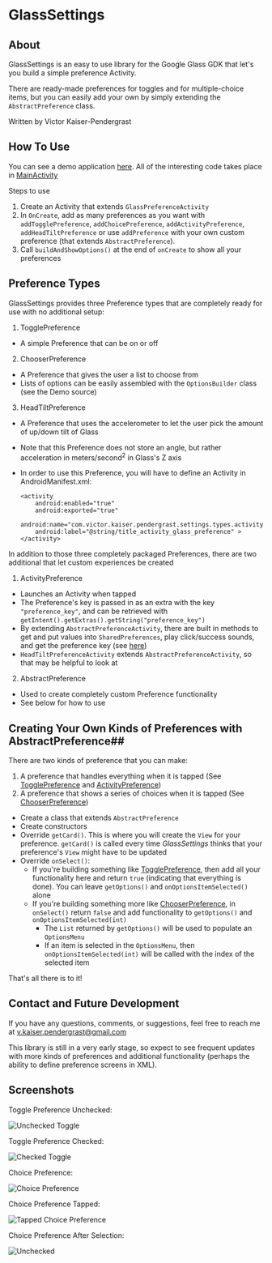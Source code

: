 GlassSettings
=========
## About ##
GlassSettings is an easy to use library for the Google Glass GDK that let's you build a simple preference Activity.

There are ready-made preferences for toggles and for multiple-choice items, but you can easily add your own by simply extending the `AbstractPreference` class.

Written by Victor Kaiser-Pendergrast

## How To Use ##

You can see a demo application [here](https://github.com/victorkp/GlassSettings/tree/master/Demo). All of the interesting code takes place in [MainActivity](https://github.com/victorkp/GlassSettings/blob/master/Demo/src/com/example/glasssettingsdemo/MainActivity.java)

Steps to use
  1. Create an Activity that extends `GlassPreferenceActivity`
  2. In `OnCreate`, add as many preferences as you want with `addTogglePreference`, `addChoicePreference`, `addActivityPreference`, `addHeadTiltPreference` or use `addPreference` with your own custom preference (that extends `AbstractPreference`).
  3. Call `buildAndShowOptions()` at the end of `onCreate` to show all your preferences

## Preference Types ##
GlassSettings provides three Preference types that are completely ready for use with no additional setup:
 1. TogglePreference
  - A simple Preference that can be on or off
 2. ChooserPreference
  - A Preference that gives the user a list to choose from
  - Lists of options can be easily assembled with the `OptionsBuilder` class (see the Demo source)
 3. HeadTiltPreference
  - A Preference that uses the accelerometer to let the user pick the amount of up/down tilt of Glass
  - Note that this Preference does not store an angle, but rather acceleration in meters/second<sup>2</sup> in Glass's Z axis
  - In order to use this Preference, you will have to define an Activity in AndroidManifest.xml:


        <activity
            android:enabled="true"
            android:exported="true"
            android:name="com.victor.kaiser.pendergrast.settings.types.activity.HeadTiltPreferenceActivity"
            android:label="@string/title_activity_glass_preference" >
        </activity>

In addition to those three completely packaged Preferences, there are two additional that let custom experiences be created
 1. ActivityPreference
  - Launches an Activity when tapped
  - The Preference's key is passed in as an extra with the key `"preference_key"`, and can be retrieved with `getIntent().getExtras().getString("preference_key")`
  - By extending `AbstractPreferenceActivity`, there are built in methods to get and put values into `SharedPreferences`, play click/success sounds, and get the preference key (see [here](https://github.com/victorkp/GlassSettings/blob/master/Library/src/com/victor/kaiser/pendergrast/settings/types/activity/AbstractPreferenceActivity.java))
  - `HeadTiltPreferenceActivity` extends `AbstractPreferenceActivity`, so that may be helpful to look at
 2. AbstractPreference
  - Used to create completely custom Preference functionality
  - See below for how to use

## Creating Your Own Kinds of Preferences with AbstractPreference##

There are two kinds of preference that you can make:
  1. A preference that handles everything when it is tapped (See [TogglePreference](https://github.com/victorkp/GlassSettings/blob/master/Library/src/com/victor/kaiser/pendergrast/settings/types/TogglePreference.java) and [ActivityPreference](https://github.com/victorkp/GlassSettings/blob/master/Library/src/com/victor/kaiser/pendergrast/settings/types/ActivityPreference.java))
  2. A preference that shows a series of choices when it is tapped (See [ChooserPreference](https://github.com/victorkp/GlassSettings/blob/master/Library/src/com/victor/kaiser/pendergrast/settings/types/ChooserPreference.java))

- Create a class that extends `AbstractPreference`
- Create constructors
- Override `getCard()`. This is where you will create the `View` for your preference. `getCard()` is called every time *GlassSettings* thinks that your preference's `View` might have to be updated
- Override `onSelect()`:
    - If you're building something like [TogglePreference](https://github.com/victorkp/GlassSettings/blob/master/Library/src/com/victor/kaiser/pendergrast/settings/types/TogglePreference.java), then add all your functionality here and return `true` (indicating that everything is done). You can leave `getOptions()` and `onOptionsItemSelected()` alone
    - If you're building something more like [ChooserPreference](https://github.com/victorkp/GlassSettings/blob/master/Library/src/com/victor/kaiser/pendergrast/settings/types/ChooserPreference.java), in `onSelect()` return `false` and add functionality to `getOptions()` and `onOptionsItemSelected(int)`
        - The `List` returned by `getOptions()` will be used to populate an `OptionsMenu`
        - If an item is selected in the `OptionsMenu`, then `onOptionsItemSelected(int)` will be called with the index of the selected item

That's all there is to it! 

## Contact and Future Development ##

If you have any questions, comments, or suggestions, feel free to reach me at <v.kaiser.pendergrast@gmail.com>

This library is still in a very early stage, so expect to see frequent updates with more kinds of preferences and additional functionality (perhaps the ability to define preference screens in XML).

## Screenshots ##
Toggle Preference Unchecked:

![Unchecked Toggle](/Screenshots/screen1.png)

Toggle Preference Checked:

![Checked Toggle](/Screenshots/screen2.png)

Choice Preference:

![Choice Preference](/Screenshots/screen3.png)

Choice Preference Tapped:

![Tapped Choice Preference](/Screenshots/screen4.png)

Choice Preference After Selection:

![Unchecked](/Screenshots/screen5.png)
